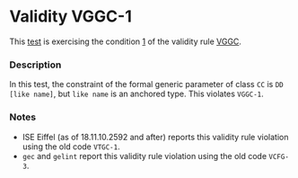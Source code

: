 # Validity VGGC-1

This [test](.) is exercising the condition [1](../Readme.md) of the validity rule [VGGC](../../vggc/Readme.md).

### Description

In this test, the constraint of the formal generic parameter of class `CC` is `DD [like name]`, but `like name` is an anchored type. This violates `VGGC-1`.

### Notes

* ISE Eiffel (as of 18.11.10.2592 and after) reports this validity rule violation using the old code `VTGC-1`.
* `gec` and `gelint` report this validity rule violation using the old code `VCFG-3`.
